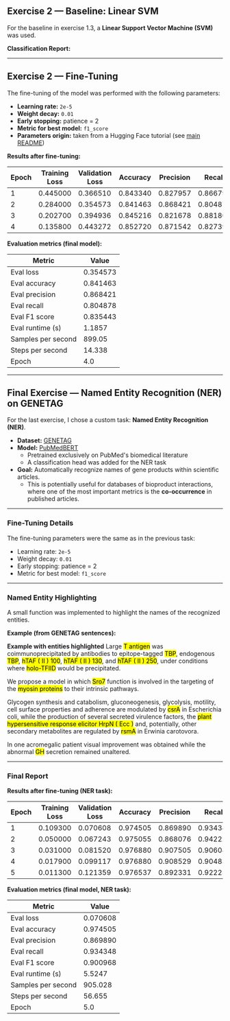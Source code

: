 
## Exercise 2 — Baseline: Linear SVM
For the baseline in exercise 1.3, a **Linear Support Vector Machine (SVM)** was used.

**Classification Report:**

---

## Exercise 2 — Fine-Tuning
The fine-tuning of the model was performed with the following parameters:

- **Learning rate:** `2e-5`  
- **Weight decay:** `0.01`  
- **Early stopping:** patience = 2  
- **Metric for best model:** `f1_score`  
- **Parameters origin:** taken from a Hugging Face tutorial (see [main README](../README.md))  

**Results after fine-tuning:**

| Epoch | Training Loss | Validation Loss | Accuracy | Precision | Recall | F1 Score |
|-------|---------------|-----------------|----------|-----------|--------|----------|
| 1     | 0.445000      | 0.366510        | 0.843340 | 0.827957  | 0.866792 | 0.846929 |
| 2     | 0.284000      | 0.354573        | 0.841463 | 0.868421  | 0.804878 | 0.835443 |
| 3     | 0.202700      | 0.394936        | 0.845216 | 0.821678  | 0.881801 | 0.850679 |
| 4     | 0.135800      | 0.443272        | 0.852720 | 0.871542  | 0.827392 | 0.848893 |


**Evaluation metrics (final model):**

| Metric                  | Value     |
|-------------------------|-----------|
| Eval loss               | 0.354573  |
| Eval accuracy           | 0.841463  |
| Eval precision          | 0.868421  |
| Eval recall             | 0.804878  |
| Eval F1 score           | 0.835443  |
| Eval runtime (s)        | 1.1857    |
| Samples per second      | 899.05    |
| Steps per second        | 14.338    |
| Epoch                   | 4.0       |



---

## Final Exercise — Named Entity Recognition (NER) on GENETAG
For the last exercise, I chose a custom task: **Named Entity Recognition (NER)**.

- **Dataset:** [GENETAG](https://huggingface.co/datasets/bigbio/genetag)  
- **Model:** [PubMedBERT](https://huggingface.co/microsoft/BiomedNLP-PubMedBERT-base-uncased-abstract)  
  - Pretrained exclusively on PubMed's biomedical literature  
  - A classification head was added for the NER task  
- **Goal:** Automatically recognize names of gene products within scientific articles.  
  - This is potentially useful for databases of bioproduct interactions, where one of the most important metrics is the **co-occurrence** in published articles.

---

### Fine-Tuning Details
The fine-tuning parameters were the same as in the previous task:

- Learning rate: `2e-5`  
- Weight decay: `0.01`  
- Early stopping: patience = 2  
- Metric for best model: `f1_score`

---

### Named Entity Highlighting
A small function was implemented to highlight the names of the recognized entities.

**Example (from GENETAG sentences):**

**Example with entities highlighted**
Large <mark>T antigen</mark> was coimmunoprecipitated by antibodies to epitope-tagged <mark>TBP</mark>, endogenous <mark>TBP</mark>, <mark>hTAF ( II ) 100</mark>, <mark>hTAF ( II ) 130</mark>, and <mark>hTAF ( II ) 250</mark>, under conditions where <mark>holo-TFIID</mark> would be precipitated.

We propose a model in which <mark>Sro7</mark> function is involved in the targeting of the <mark>myosin proteins</mark> to their intrinsic pathways.

Glycogen synthesis and catabolism, gluconeogenesis, glycolysis, motility, cell surface properties and adherence are modulated by <mark>csrA</mark> in Escherichia coli, while the production of several secreted virulence factors, the <mark>plant hypersensitive response elicitor HrpN ( Ecc )</mark> and, potentially, other secondary metabolites are regulated by <mark>rsmA</mark> in Erwinia carotovora.

In one acromegalic patient visual improvement was obtained while the abnormal <mark>GH</mark> secretion remained unaltered.


---

### Final Report

**Results after fine-tuning (NER task):**

| Epoch | Training Loss | Validation Loss | Accuracy | Precision | Recall   | F1 Score |
|-------|---------------|-----------------|----------|-----------|----------|----------|
| 1     | 0.109300      | 0.070608        | 0.974505 | 0.869890  | 0.934348 | 0.900968 |
| 2     | 0.050000      | 0.067243        | 0.975055 | 0.868076  | 0.942222 | 0.903631 |
| 3     | 0.031000      | 0.081520        | 0.976880 | 0.907505  | 0.906085 | 0.906795 |
| 4     | 0.017900      | 0.099117        | 0.976880 | 0.908529  | 0.904834 | 0.906678 |
| 5     | 0.011300      | 0.121359        | 0.976537 | 0.892331  | 0.922251 | 0.907044 |


**Evaluation metrics (final model, NER task):**

| Metric                  | Value     |
|-------------------------|-----------|
| Eval loss               | 0.070608  |
| Eval accuracy           | 0.974505  |
| Eval precision          | 0.869890  |
| Eval recall             | 0.934348  |
| Eval F1 score           | 0.900968  |
| Eval runtime (s)        | 5.5247    |
| Samples per second      | 905.028   |
| Steps per second        | 56.655    |
| Epoch                   | 5.0       |




